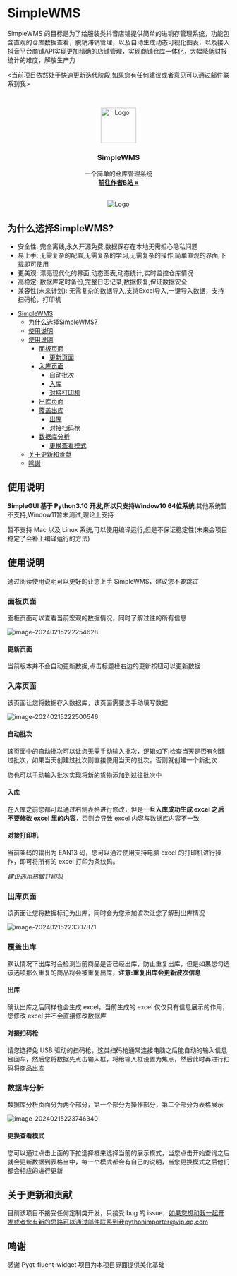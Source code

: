 # SimpleWMS

SimpleWMS 的目标是为了给服装类抖音店铺提供简单的进销存管理系统，功能包含直观的仓库数据查看，脱销滞销管理，以及自动生成动态可视化图表，以及接入抖音平台商铺API实现更加精确的店铺管理，实现商铺仓库一体化，大幅降低财报统计的难度，解放生产力

<当前项目依然处于快速更新迭代阶段,如果您有任何建议或者意见可以通过邮件联系到我>

<br />

<p align="center">
  <a href="./README.assets/image-20240215213907632.png">
    <img src="./README.assets/image-20240215213907632.png" alt="Logo" width="80" height="80">
  </a>

  <h3 align="center">SimpleWMS</h3>
  <p align="center">
    一个简单的仓库管理系统
    <br />
    <a href="https://space.bilibili.com/282527875"><strong>前往作者B站 »</strong></a>
    <br />
    <br />
  </p>
</p>

<p align="center"><img src="./README.assets/splash.png" alt="Logo"></p>

## 为什么选择SimpleWMS?

- 安全性: 完全离线,永久开源免费,数据保存在本地无需担心隐私问题
- 易上手: 无需复杂的配置,无需复杂的学习,无需复杂的操作,简单直观的界面,下载即可使用
- 更美观: 漂亮现代化的界面,动态图表,动态统计,实时监控仓库情况
- 高稳定: 数据库定时备份,完整日志记录,数据恢复,保证数据安全
- 兼容性(未来计划): 无需复杂的数据导入,支持Excel导入,一键导入数据，支持扫码枪，打印机

<!-- @import "[TOC]" {cmd="toc" depthFrom=1 depthTo=6 orderedList=false} -->

<!-- code_chunk_output -->

- [SimpleWMS](#simplewms)
  - [为什么选择SimpleWMS?](#为什么选择simplewms)
  - [使用说明](#使用说明)
  - [使用说明](#使用说明-1)
    - [面板页面](#面板页面)
      - [更新页面](#更新页面)
    - [入库页面](#入库页面)
      - [自动批次](#自动批次)
      - [入库](#入库)
      - [对接打印机](#对接打印机)
    - [出库页面](#出库页面)
    - [覆盖出库](#覆盖出库)
      - [出库](#出库)
      - [对接扫码枪](#对接扫码枪)
    - [数据库分析](#数据库分析)
      - [更换查看模式](#更换查看模式)
  - [关于更新和贡献](#关于更新和贡献)
  - [鸣谢](#鸣谢)

<!-- /code_chunk_output -->

## 使用说明

**SimpleGUI 基于 Python3.10 开发,所以只支持Window10 64位系统**,其他系统暂不支持,Window11暂未测试,理论上支持

暂不支持 Mac 以及 Linux 系统,可以使用编译运行,但是不保证稳定性(未来会项目稳定了会补上编译运行的方法)

## 使用说明

通过阅读使用说明可以更好的让您上手 SimpleWMS，建议您不要跳过

### 面板页面

面板页面可以查看当前宏观的数据情况，同时了解过往的所有信息  

![image-20240215222254628](./README.assets/image-20240215222254628.png)

#### 更新页面

当前版本并不会自动更新数据,点击标题栏右边的更新按钮可以更新数据

### 入库页面

该页面让您将数据存入数据库，该页面需要您手动填写数据

![image-20240215222500546](./README.assets/image-20240215222500546.png)

#### 自动批次

该页面中的自动批次可以让您无需手动输入批次，逻辑如下:检查当天是否有创建过批次，如果当天创建过批次则直接使用当天的批次，否则就创建一个新批次

您也可以手动输入批次实现将新的货物添加到过往批次中

#### 入库

在入库之前您都可以通过右侧表格进行修改，但是**一旦入库成功生成 excel 之后不要修改 excel 里的内容**，否则会导致  excel 内容与数据库内容不一致

#### 对接打印机

当前条码的输出为 EAN13 码，您可以通过使用支持电脑 excel 的打印机进行操作，即可将所有的 excel 打印为条纹码。

*建议选用热敏打印机*

### 出库页面

该页面让您将数据标记为出库，同时会为您添加波次让您了解到出库情况

![image-20240215223307871](./README.assets/image-20240215223307871.png)

### 覆盖出库

默认情况下出库时会检测当前商品是否已经出库，防止重复出库，但是如果您勾选该选项那么重复的商品将会被重复出库，**注意:重复出库会更新波次信息**

#### 出库

确认出库之后同样也会生成 excel，当前生成的 excel 仅仅只有信息展示的作用，您修改 excel 并不会直接修改数据库

#### 对接扫码枪

请您选择免 USB 驱动的扫码枪，这类扫码枪通常连接电脑之后能自动的输入信息且回车，然后您将数据先点击输入框，将给输入框设置为焦点，然后此时再进行扫码将商品出库

### 数据库分析

数据库分析页面分为两个部分，第一个部分为操作部分，第二个部分为表格展示

![image-20240215223746340](./README.assets/image-20240215223746340.png)

#### 更换查看模式

您可以通过点击上面的下拉选择框来选择当前的展示模式，当您点击开始查询之后就会更新数据到表格当中，每一个模式都会有自己的说明，当您更换模式之后他们都会相应的进行更新

## 关于更新和贡献

目前该项目不接受任何定制类开发，只接受 bug 的 issue，如果您想和我一起开发或者您有新的思路可以通过邮件联系到我pythonimporter@vip.qq.com

## 鸣谢

感谢 Pyqt-fluent-widget 项目为本项目界面提供美化基础
